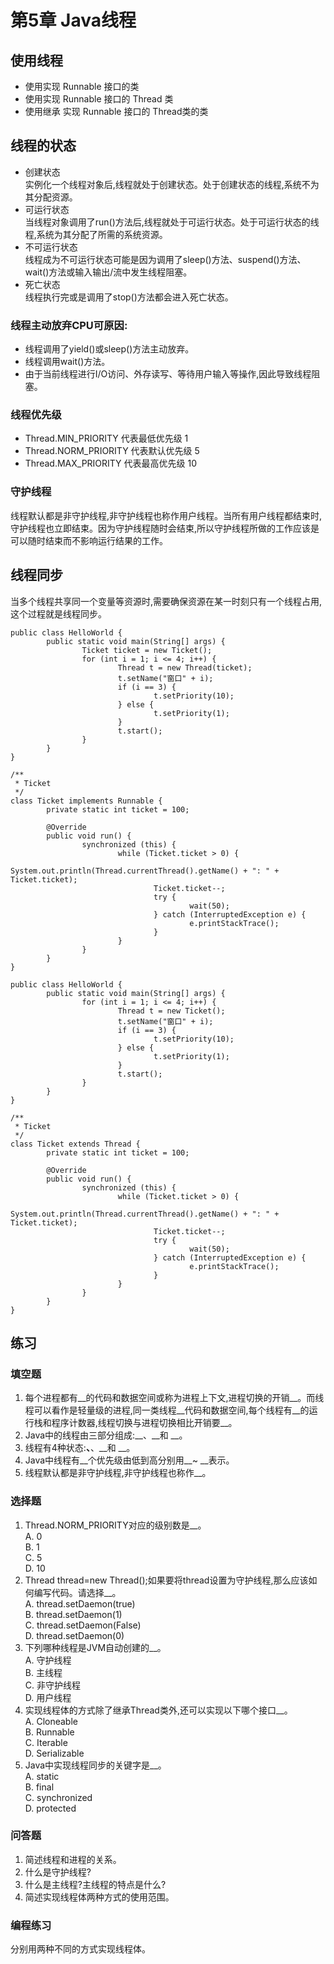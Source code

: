 # 第5章 Java线程

## 使用线程
- 使用实现 Runnable 接口的类
- 使用实现 Runnable 接口的 Thread 类
- 使用继承 实现 Runnable 接口的 Thread类的类

## 线程的状态
- 创建状态  
实例化一个线程对象后,线程就处于创建状态。处于创建状态的线程,系统不为其分配资源。
- 可运行状态  
当线程对象调用了run()方法后,线程就处于可运行状态。处于可运行状态的线程,系统为其分配了所需的系统资源。
- 不可运行状态  
线程成为不可运行状态可能是因为调用了sleep()方法、suspend()方法、wait()方法或输入输出/流中发生线程阻塞。
- 死亡状态  
线程执行完或是调用了stop()方法都会进入死亡状态。

### 线程主动放弃CPU可原因:
- 线程调用了yield()或sleep()方法主动放弃。
- 线程调用wait()方法。
- 由于当前线程进行I/O访问、外存读写、等待用户输入等操作,因此导致线程阻塞。

### 线程优先级
- Thread.MIN_PRIORITY 代表最低优先级 1
- Thread.NORM_PRIORITY 代表默认优先级 5
- Thread.MAX_PRIORITY 代表最高优先级 10

### 守护线程
线程默认都是非守护线程,非守护线程也称作用户线程。当所有用户线程都结束时,守护线程也立即结束。因为守护线程随时会结束,所以守护线程所做的工作应该是可以随时结束而不影响运行结果的工作。

## 线程同步
当多个线程共享同一个变量等资源时,需要确保资源在某一时刻只有一个线程占用,这个过程就是线程同步。

```
public class HelloWorld {
        public static void main(String[] args) {
                Ticket ticket = new Ticket();
                for (int i = 1; i <= 4; i++) {
                        Thread t = new Thread(ticket);
                        t.setName("窗口" + i);
                        if (i == 3) {
                                t.setPriority(10);
                        } else {
                                t.setPriority(1);
                        }
                        t.start();
                }
        }
}

/**
 * Ticket
 */
class Ticket implements Runnable {
        private static int ticket = 100;

        @Override
        public void run() {
                synchronized (this) {
                        while (Ticket.ticket > 0) {
                                System.out.println(Thread.currentThread().getName() + ": " + Ticket.ticket);
                                Ticket.ticket--;
                                try {
                                        wait(50);
                                } catch (InterruptedException e) {
                                        e.printStackTrace();
                                }
                        }
                }
        }
}
```

```
public class HelloWorld {
        public static void main(String[] args) {
                for (int i = 1; i <= 4; i++) {
                        Thread t = new Ticket();
                        t.setName("窗口" + i);
                        if (i == 3) {
                                t.setPriority(10);
                        } else {
                                t.setPriority(1);
                        }
                        t.start();
                }
        }
}

/**
 * Ticket
 */
class Ticket extends Thread {
        private static int ticket = 100;

        @Override
        public void run() {
                synchronized (this) {
                        while (Ticket.ticket > 0) {
                                System.out.println(Thread.currentThread().getName() + ": " + Ticket.ticket);
                                Ticket.ticket--;
                                try {
                                        wait(50);
                                } catch (InterruptedException e) {
                                        e.printStackTrace();
                                }
                        }
                }
        }
}
```

## 练习
### 填空题
1. 每个进程都有__的代码和数据空间或称为进程上下文,进程切换的开销__。而线程可以看作是轻量级的进程,同一类线程__代码和数据空间,每个线程有__的运行栈和程序计数器,线程切换与进程切换相比开销要__。
2. Java中的线程由三部分组成:__、__和 __。
3. 线程有4种状态:__、__、__和 __。
4. Java中线程有__个优先级由低到高分别用__~ __表示。
5. 线程默认都是非守护线程,非守护线程也称作__。

### 选择题
1. Thread.NORM_PRIORITY对应的级别数是__。  
A. 0  
B. 1  
C. 5  
D. 10
2. Thread thread=new Thread();如果要将thread设置为守护线程,那么应该如何编写代码。请选择__。  
A. thread.setDaemon(true)  
B. thread.setDaemon(1)  
C. thread.setDaemon(False)  
D. thread.setDaemon(0)
3. 下列哪种线程是JVM自动创建的__。  
A. 守护线程  
B. 主线程  
C. 非守护线程  
D. 用户线程
4. 实现线程体的方式除了继承Thread类外,还可以实现以下哪个接口__。  
A. Cloneable  
B. Runnable  
C. Iterable  
D. Serializable
5. Java中实现线程同步的关键字是__。  
A. static  
B. final  
C. synchronized  
D. protected

### 问答题
1. 简述线程和进程的关系。
2. 什么是守护线程?
3. 什么是主线程?主线程的特点是什么?
4. 简述实现线程体两种方式的使用范围。

### 编程练习
分别用两种不同的方式实现线程体。